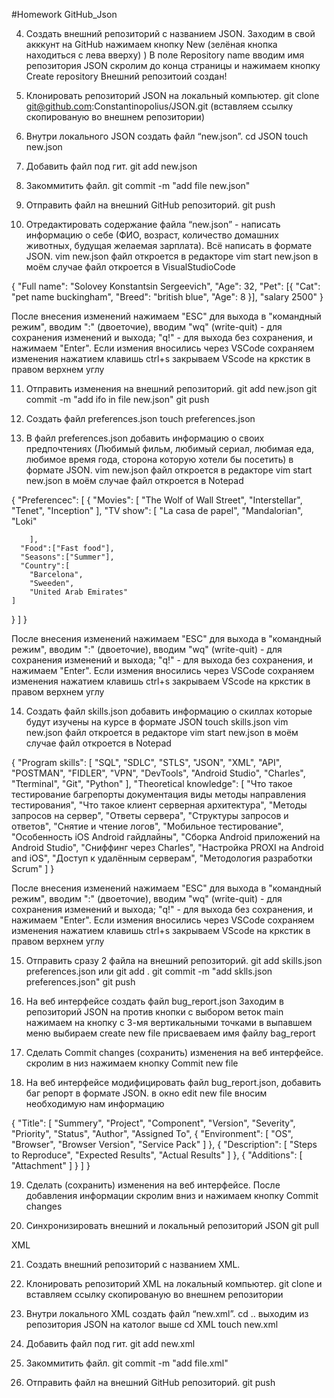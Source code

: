 #Homework GitHub_Json
 
4. Создать внешний репозиторий c названием JSON.
Заходим в свой акккунт на GitHub нажимаем кнопку New (зелёная кнопка находиться с лева вверху) )
В поле Repository name вводим имя репозитория JSON скролим до конца страницы и нажимаем кнопку Create repository
Внешний репозитоий создан!

5. Клонировать репозиторий JSON на локальный компьютер.
git clone git@github.com:Constantinopolius/JSON.git (вставляем ссылку скопированую во внешнем репозитории)
 
6. Внутри локального JSON создать файл “new.json”.
cd JSON 
touch new.json
 
7. Добавить файл под гит.
git add new.json
 
8. Закоммитить файл.
git commit -m "add file new.json"
 
9. Отправить файл на внешний GitHub репозиторий.
git push 
 
10. Отредактировать содержание файла “new.json” - написать информацию о себе (ФИО, возраст, количество домашних животных, будущая желаемая зарплата). Всё написать в формате JSON.
vim new.json файл откроется в редакторе vim   start new.json в моём случае файл откроется в VisualStudioCode

{
"Full name": "Solovey Konstantsin Sergeevich",
"Age": 32,
"Pet": [{
    "Cat": "pet name buckingham",
    "Breed": "british blue",
    "Age": 8
    }],
"salary 2500"
}

После внесения изменений нажимаем "ESC" для выхода в "командный режим", вводим ":" (двоеточие), вводим "wq" (write-quit) - для сохранения изменений и выхода; "q!" - для выхода без сохранения, и нажимаем "Enter".
Если измения вносились через VSCode сохраняем изменения нажатием клавишь ctrl+s закрываем VScode на кркстик в правом верхнем углу

11. Отправить изменения на внешний репозиторий.
git add new.json
git commit -m "add ifo in file new.json"
git push
 
12. Создать файл preferences.json
touch preferences.json
 
13. В файл preferences.json добавить информацию о своих предпочтениях (Любимый фильм, любимый сериал, любимая еда, любимое время года, сторона которую хотели бы посетить) в формате JSON.
vim new.json файл откроется в редакторе vim   start new.json в моём случае файл откроется в Notepad

{
    "Preferencec": [
      {
        "Movies": [
          "The Wolf of Wall Street",
          "Interstellar",
          "Tenet",
          "Inception"
        ],
        "TV show": [
          "La casa de papel",
          "Mandalorian",
          "Loki"
        
        ],
      "Food":["Fast food"],
      "Seasons":["Summer"],
      "Country":[
        "Barcelona", 
        "Sweeden",
        "United Arab Emirates"
    ]
}
    ]
}

После внесения изменений нажимаем "ESC" для выхода в "командный режим", вводим ":" (двоеточие), вводим "wq" (write-quit) - для сохранения изменений и выхода; "q!" - для выхода без сохранения, и нажимаем "Enter".
Если измения вносились через VSCode сохраняем изменения нажатием клавишь ctrl+s закрываем VScode на кркстик в правом верхнем углу
 
14. Создать файл skills.json добавить информацию о скиллах которые будут изучены на курсе в формате JSON
touch skills.json
vim new.json файл откроется в редакторе vim   start new.json в моём случае файл откроется в Notepad

{
  "Program skills": [
    "SQL",
    "SDLC",
    "STLS",
    "JSON",
    "XML",
    "API",
    "POSTMAN",
    "FIDLER",
    "VPN",
    "DevTools",
    "Android Studio",
    "Charles",
    "Tterminal",
    "Git",
    "Python"
  ],
  "Theoretical knowledge": [
    "Что такое тестирование багрепорты документация виды методы направления тестирования",
    "Что такое клиент серверная архитектура",
    "Методы запросов на сервер",
    "Ответы сервера",
    "Структуры запросов и ответов",
    "Снятие и чтение логов",
    "Мобильное тестирование",
    "Особенность iOS Android гайдлайны",
    "Сборка Android приложений на Android Studio",
    "Сниффинг через Charles",
    "Настройка PROXI на Android and iOS",
    "Доступ к удалённым серверам",
    "Методология разработки Scrum"
  ]
}

После внесения изменений нажимаем "ESC" для выхода в "командный режим", вводим ":" (двоеточие), вводим "wq" (write-quit) - для сохранения изменений и выхода; "q!" - для выхода без сохранения, и нажимаем "Enter".
Если измения вносились через VSCode сохраняем изменения нажатием клавишь ctrl+s закрываем VScode на кркстик в правом верхнем углу

15. Отправить сразу 2 файла на внешний репозиторий.
git add skills.json preferences.json или git add .
git commit -m "add sklls.json preferences.json"
git push 
 
16. На веб интерфейсе создать файл bug_report.json
Заходим в репозиторий JSON на против кнопки с выбором веток main нажимаем на кнопку с 3-мя вертикальными точками 
в выпавшем меню выбираем create new file 
присваеваем имя файлу bag_report 

17. Сделать Commit changes (сохранить) изменения на веб интерфейсе.
скролим в низ нажимаем кнопку Commit new file
 
18. На веб интерфейсе модифицировать файл bug_report.json, добавить баг репорт в формате JSON.
в окно edit new file вносим необходимую нам информацию 
 
{
    "Title": [
        "Summery",
        "Project",
        "Component",
        "Version",
        "Severity",
        "Priority",
        "Status",
        "Author",
        "Assigned To",
        {
            "Environment": [
                "OS",
                "Browser",
                "Browser Version",
                "Service Pack"
            ]
        },
        {
            "Description": [
                "Steps to Reproduce",
                "Expected Results",
                "Actual Results"
            ]
        },
        {
            "Additions": [
                "Attachment"
            ]
        }
    ]
}

19. Сделать (сохранить) изменения на веб интерфейсе.
После добавления информации скролим вниз и нажимаем кнопку Commit changes
 
20. Синхронизировать внешний и локальный репозиторий JSON
git pull 

XML
 
21. Создать внешний репозиторий c названием XML.
 
22. Клонировать репозиторий XML на локальный компьютер.
git clone и вставляем ссылку скопированую во внешнем репозитории
 
23. Внутри локального XML создать файл “new.xml”.
cd .. выходим из репозитория JSON на католог выше 
cd XML 
touch new.xml
 
24. Добавить файл под гит.
git add new.xml 
 
25. Закоммитить файл.
git commit -m "add file.xml"
 
26. Отправить файл на внешний GitHub репозиторий.
git push
